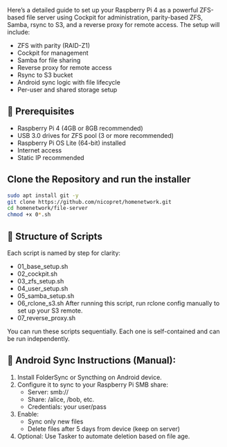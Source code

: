 Here’s a detailed guide to set up your Raspberry Pi 4 as a powerful ZFS-based file server using Cockpit for administration, parity-based ZFS, Samba, rsync to S3, and a reverse proxy for remote access. The setup will include:

- ZFS with parity (RAID-Z1)
- Cockpit for management
- Samba for file sharing
- Reverse proxy for remote access
- Rsync to S3 bucket
- Android sync logic with file lifecycle
- Per-user and shared storage setup

## 🧰 Prerequisites

- Raspberry Pi 4 (4GB or 8GB recommended)
- USB 3.0 drives for ZFS pool (3 or more recommended)
- Raspberry Pi OS Lite (64-bit) installed
- Internet access
- Static IP recommended

## Clone the Repository and run the installer

```bash
sudo apt install git -y
git clone https://github.com/nicopret/homenetwork.git
cd homenetwork/file-server
chmod +x 0*.sh
```

## 📁 Structure of Scripts

Each script is named by step for clarity:

- 01_base_setup.sh
- 02_cockpit.sh
- 03_zfs_setup.sh
- 04_user_setup.sh
- 05_samba_setup.sh
- 06_rclone_s3.sh
  After running this script, run rclone config manually to set up your S3 remote.
- 07_reverse_proxy.sh

You can run these scripts sequentially. Each one is self-contained and can be run independently.

## 📱 Android Sync Instructions (Manual):

1. Install FolderSync or Syncthing on Android device.
2. Configure it to sync to your Raspberry Pi SMB share:
   - Server: smb://<raspberrypi-local-ip>
   - Share: /alice, /bob, etc.
   - Credentials: your user/pass
3. Enable:
   - Sync only new files
   - Delete files after 5 days from device (keep on server)
4. Optional: Use Tasker to automate deletion based on file age.
